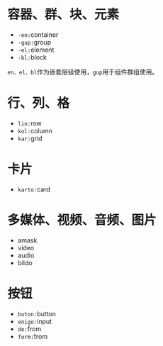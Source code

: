 # 容器、群、块、元素
- ```-en:```container
- ```-gup:```group
- ```-el:```element
- ```-bl:```block

```en、el、bl```作为嵌套层级使用，```gup```用于组件群组使用。

# 行、列、格
- ```lin:```row
- ```kol:```column
- ```kar:```grid

# 卡片
- ```karto:```card

# 多媒体、视频、音频、图片
- amask
- video
- audio
- bildo

# 按钮
- ```buton:```button
- ```enigo:```input
- ```de:```from
- ```form:```from